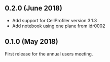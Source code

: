 0.2.0 (June 2018)
-----------------

- Add support for CellProfiler version 3.1.3
- Add notebook using one plane from idr0002

0.1.0 (May 2018)
----------------

First release for the annual users meeting.
